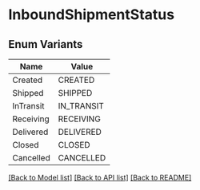 # InboundShipmentStatus

## Enum Variants

| Name | Value |
|---- | -----|
| Created | CREATED |
| Shipped | SHIPPED |
| InTransit | IN_TRANSIT |
| Receiving | RECEIVING |
| Delivered | DELIVERED |
| Closed | CLOSED |
| Cancelled | CANCELLED |


[[Back to Model list]](../README.md#documentation-for-models) [[Back to API list]](../README.md#documentation-for-api-endpoints) [[Back to README]](../README.md)


